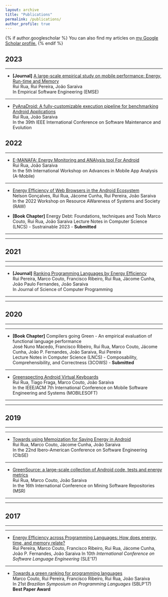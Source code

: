 ```yaml
---
layout: archive
title: "Publications"
permalink: /publications/
author_profile: true
---
```


{% if author.googlescholar %}
  You can also find my articles on <u><a href="{{author.googlescholar}}">my Google Scholar profile</a>.</u>
{% endif %}

## 2023

---

- **[Journal]** [A large-scale empirical study on mobile performance: Energy, Run-time and Memory]()  
Rui Rua, Rui Pereira, João Saraiva  
In Empirical Software Engineering (EMSE)

--- 

- [PyAnaDroid: A fully-customizable execution pipeline for benchmarking Android Applications](https://github.com/RRua/rrua.github.io/blob/master/_publications/pyanadroid.pdf)  
Rui Rua, João Saraiva  
In the 39th IEEE International Conference on Software Maintenance and Evolution



## 2022

---

- [E-MANAFA: Energy Monitoring and ANAlysis tool For Android](https://github.com/RRua/rrua.github.io/blob/master/_publications/ASEW_22_Manafa.pdf)  
Rui Rua, João Saraiva  
In the 5th International Workshop on Advances in Mobile App Analysis (A-Mobile)

---

- [Energy Efficiency of Web Browsers in the Android Ecosystem](https://arxiv.org/pdf/2205.11399)  
Nelson Gonçalves, Rui Rua, Jácome Cunha, Rui Pereira, João Saraiva  
In the 2022 Workshop on Resource AWareness of Systems and Society (RAW)

- **[Book Chapter]** Energy Debt: Foundations, techniques and Tools
Marco Couto, Rui Rua, João Saraiva
Lecture Notes in Computer Science (LNCS) - Sustrainable 2023 - **Submitted**

---
---
## 2021

---
---
- **[Journal]** [Ranking Programming Languages by Energy Efficiency](http://states.github.io/files/j2.pdf)  
Rui Pereira, Marco Couto, Francisco Ribeiro, Rui Rua, Jácome Cunha, João Paulo Fernandes, João Saraiva  
In Journal of Science of Computer Programming 

---
---

## 2020

---
---

- **[Book Chapter]** Compilers going Green - An empirical evaluation of functional language performance    
José Nuno Macedo, Francisco Ribeiro, Rui Rua, Marco Couto, Jácome Cunha, João P. Fernandes, João Saraiva, Rui Pereira    
Lecture Notes in Computer Science (LNCS) - Composability, Comprehensibility, and Correctness (3COWS) - **Submitted**

---

- [Greenspecting Android Virtual Keyboards](https://repositorium.sdum.uminho.pt/bitstream/1822/68617/1/MobileSoftKeyboards-28.pdf)  
Rui Rua, Tiago Fraga, Marco Couto, João Saraiva  
In the IEEE/ACM 7th International Conference on Mobile Software Engineering and Systems (MOBILESOFT)

---
---

## 2019

---
---

- [Towards using Memoization for Saving Energy in Android](https://web.fe.up.pt/~jacome/downloads/CIBSE19b.pdf)  
Rui Rua, Marco Couto, Jácome Cunha, João Saraiva  
In the 22nd Ibero-American Conference on Software Engineering (CIbSE)

---

- [GreenSource: a large-scale collection of Android code, tests and energy metrics](https://repositorium.sdum.uminho.pt/bitstream/1822/68619/4/GreenSource-MSR2019-Proceedings.pdf)  
Rui Rua, Marco Couto, João Saraiva  
In the 16th International Conference on Mining Software Repositories (MSR)

---
---

## 2017

---
---

- [Energy Efficiency across Programming Languages: How does energy, time, and memory relate?](http://states.github.io/files/p17.pdf)   
Rui Pereira, Marco Couto, Francisco Ribeiro, Rui Rua, Jácome Cunha, João P. Fernandes, João Saraiva
In 10th *International Conference on Software Language Engineering* (SLE’17)

---

- [Towards a green ranking for programming languages](http://states.github.io/files/p16.pdf)    
Marco Couto, Rui Pereira, Francisco Ribeiro, Rui Rua, João Saraiva  
In 21st *Brazilian Symposium on Programming Languages* (SBLP’17)  
**Best Paper Award**
